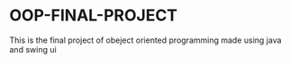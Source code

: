 # OOP-FINAL-PROJECT
This is the final project of obeject oriented programming made using java and swing ui
